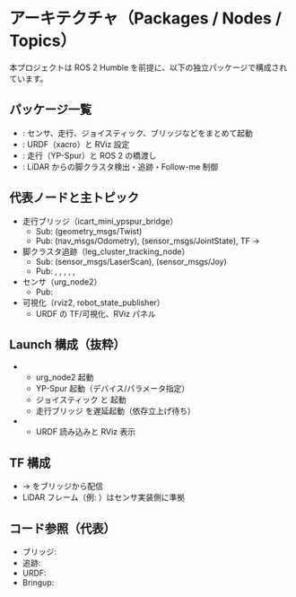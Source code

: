 # アーキテクチャ（Packages / Nodes / Topics）

本プロジェクトは ROS 2 Humble を前提に、以下の独立パッケージで構成されています。

## パッケージ一覧
- : センサ、走行、ジョイスティック、ブリッジなどをまとめて起動
- : URDF（xacro）と RViz 設定
- : 走行（YP-Spur）と ROS 2 の橋渡し
- : LiDAR からの脚クラスタ検出・追跡・Follow-me 制御

## 代表ノードと主トピック
- 走行ブリッジ（icart_mini_ypspur_bridge）
  - Sub:  (geometry_msgs/Twist)
  - Pub:  (nav_msgs/Odometry),  (sensor_msgs/JointState), TF →
- 脚クラスタ追跡（leg_cluster_tracking_node）
  - Sub:  (sensor_msgs/LaserScan),  (sensor_msgs/Joy)
  - Pub: , , , , , 
- センサ（urg_node2）
  - Pub: 
- 可視化（rviz2, robot_state_publisher）
  - URDF の TF/可視化、RViz パネル

## Launch 構成（抜粋）
- 
  - urg_node2 起動
  - YP-Spur  起動（デバイス/パラメータ指定）
  - ジョイスティック  と  起動
  - 走行ブリッジ  を遅延起動（依存立上げ待ち）
- 
  - URDF 読み込みと RViz 表示

## TF 構成
-  →  をブリッジから配信
- LiDAR フレーム（例: ）はセンサ実装側に準拠

## コード参照（代表）
- ブリッジ: 
- 追跡: 
- URDF: 
- Bringup: 

